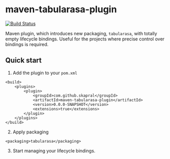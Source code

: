 # maven-tabularasa-plugin

[![Build Status](https://img.shields.io/travis/skapral/maven-tabularasa-plugin/master.svg)](https://travis-ci.org/skapral/maven-tabularasa-plugin)

Maven plugin, which introduces new packaging, `tabularasa`, with totally empty lifecycle bindings. 
Useful for the projects where precise control over bindings is required.

## Quick start

1. Add the plugin to your `pom.xml`
```
<build>
    <plugins>
        <plugin>
            <groupId>com.github.skapral</groupId>
            <artifactId>maven-tabularasa-plugin</artifactId>
            <version>0.0.0-SNAPSHOT</version>
            <extensions>true</extensions>
        </plugin>
    </plugins>
</build>
```

2. Apply packaging
```
<packaging>tabularasa</packaging>
```

3. Start managing your lifecycle bindings.
